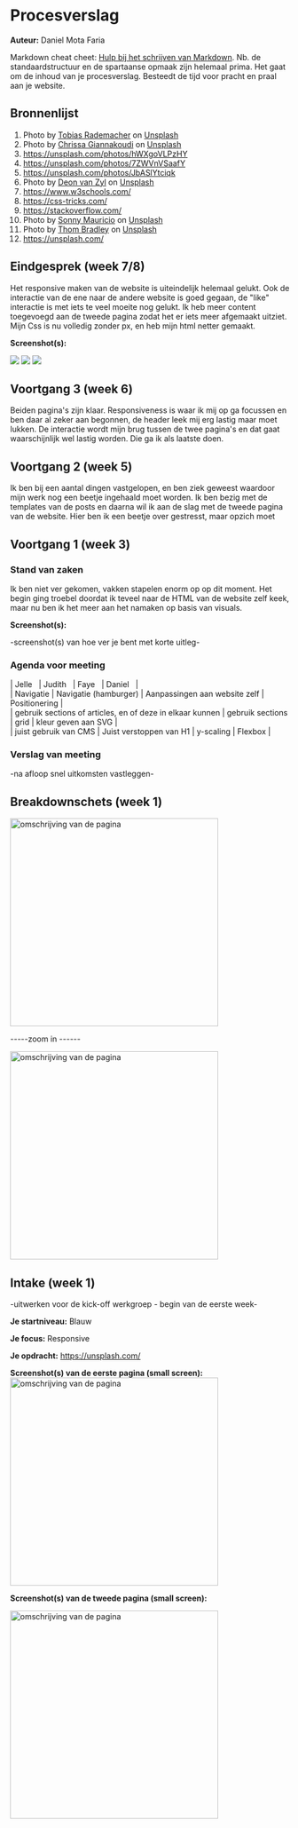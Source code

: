 # Procesverslag
**Auteur:** Daniel Mota Faria

Markdown cheat cheet: [Hulp bij het schrijven van Markdown](https://github.com/adam-p/markdown-here/wiki/Markdown-Cheatsheet). Nb. de standaardstructuur en de spartaanse opmaak zijn helemaal prima. Het gaat om de inhoud van je procesverslag. Besteedt de tijd voor pracht en praal aan je website.



## Bronnenlijst
1. <span>Photo by <a href="https://unsplash.com/@tobbes_rd?utm_source=unsplash&amp;utm_medium=referral&amp;utm_content=creditCopyText">Tobias Rademacher</a> on <a href="https://unsplash.com/?utm_source=unsplash&amp;utm_medium=referral&amp;utm_content=creditCopyText">Unsplash</a></span>
2. <span>Photo by <a href="https://unsplash.com/@chrissiey?utm_source=unsplash&amp;utm_medium=referral&amp;utm_content=creditCopyText">Chrissa Giannakoudi</a> on <a href="https://unsplash.com/?utm_source=unsplash&amp;utm_medium=referral&amp;utm_content=creditCopyText">Unsplash</a></span>
3. https://unsplash.com/photos/hWXgoVLPzHY
4. https://unsplash.com/photos/7ZWVnVSaafY
5. https://unsplash.com/photos/JbASlYtciqk
6. <span>Photo by <a href="https://unsplash.com/@deonvnzl?utm_source=unsplash&amp;utm_medium=referral&amp;utm_content=creditCopyText">Deon van Zyl</a> on <a href="https://unsplash.com/@danielmotafaria/likes?utm_source=unsplash&amp;utm_medium=referral&amp;utm_content=creditCopyText">Unsplash</a></span>
7. https://www.w3schools.com/
8. https://css-tricks.com/ 
9. https://stackoverflow.com/
10. <span>Photo by <a href="https://unsplash.com/@northernstatemedia?utm_source=unsplash&amp;utm_medium=referral&amp;utm_content=creditCopyText">Sonny Mauricio</a> on <a href="https://unsplash.com/@danielmotafaria/likes?utm_source=unsplash&amp;utm_medium=referral&amp;utm_content=creditCopyText">Unsplash</a></span>
11. <span>Photo by <a href="https://unsplash.com/@thombradley?utm_source=unsplash&amp;utm_medium=referral&amp;utm_content=creditCopyText">Thom Bradley</a> on <a href="https://unsplash.com/@danielmotafaria/likes?utm_source=unsplash&amp;utm_medium=referral&amp;utm_content=creditCopyText">Unsplash</a></span>
12. https://unsplash.com/



## Eindgesprek (week 7/8)
Het responsive maken van de website is uiteindelijk helemaal gelukt. Ook de interactie van de ene naar de andere website is goed gegaan, de "like" interactie is met iets te veel moeite nog gelukt. Ik heb meer content toegevoegd aan de tweede pagina zodat het er iets meer afgemaakt uitziet. Mijn Css is nu volledig zonder px, en heb mijn html netter gemaakt.

**Screenshot(s):**

<img src="images/eerstepaginaSS1.png">
<img src="images/eerstepaginaSS2.png">
<img src="images/tweedepaginaSS.png">


## Voortgang 3 (week 6)

Beiden pagina's zijn klaar. Responsiveness is waar ik mij op ga focussen en ben daar al zeker aan begonnen, de header leek mij erg lastig maar moet lukken. De interactie wordt mijn brug tussen de twee pagina's en dat gaat waarschijnlijk wel lastig worden. Die ga ik als laatste doen.  



## Voortgang 2 (week 5)

Ik ben bij een aantal dingen vastgelopen, en ben ziek geweest waardoor mijn werk nog een beetje ingehaald moet worden. Ik ben bezig met de templates van de posts en daarna wil ik aan de slag met de tweede pagina van de website. Hier ben ik een beetje over gestresst, maar opzich moet 



## Voortgang 1 (week 3)

### Stand van zaken

Ik ben niet ver gekomen, vakken stapelen enorm op op dit moment. Het begin ging troebel doordat ik teveel naar de HTML van de website zelf keek, maar nu ben ik het meer aan het namaken op basis van visuals. 

**Screenshot(s):**

-screenshot(s) van hoe ver je bent met korte uitleg-

### Agenda voor meeting

|    Jelle    &nbsp;    | Judith        &nbsp;     | Faye       &nbsp;  | Daniel   &nbsp;        |</br>
| Navigatie      | Navigatie (hamburger)            | Aanpassingen aan website zelf         | Positionering            |</br>
| gebruik sections of articles, en of deze in elkaar kunnen  | gebruik sections   | grid   | kleur geven aan SVG | </br>
| juist gebruik van CMS | Juist verstoppen van H1 |   y-scaling   | Flexbox          |

### Verslag van meeting

-na afloop snel uitkomsten vastleggen-



## Breakdownschets (week 1)

<img src="images/Group 3.png" width="375px" alt="omschrijving van de pagina">
 
 -----zoom in ------

<img src="images/Group 4.png" width="375px" alt="omschrijving van de pagina">


## Intake (week 1)
-uitwerken voor de kick-off werkgroep - begin van de eerste week-

**Je startniveau:** Blauw

**Je focus:** Responsive

**Je opdracht:** https://unsplash.com/ 

**Screenshot(s) van de eerste pagina (small screen):**
<img src="images/Eerste pagina.png" width="375px" alt="omschrijving van de pagina">


**Screenshot(s) van de tweede pagina (small screen):**

<img src="images/tweede pagina.png" width="375px" alt="omschrijving van de pagina">
